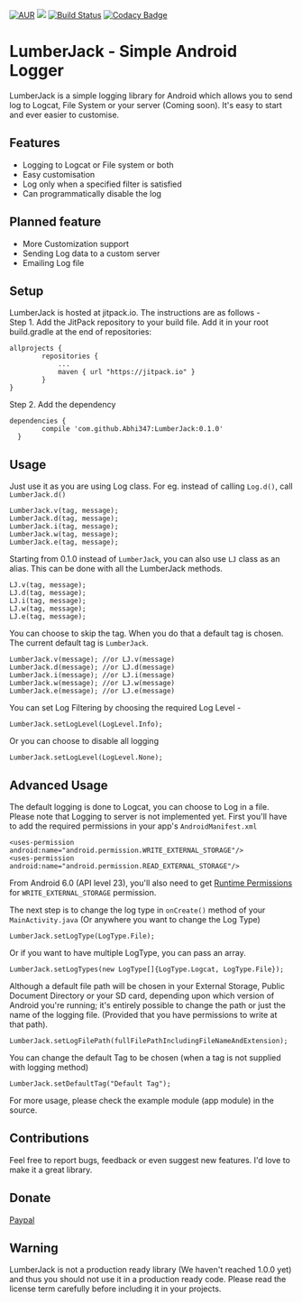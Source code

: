 [![AUR](https://img.shields.io/aur/license/yaourt.svg?maxAge=2592000)](https://raw.githubusercontent.com/Abhi347/LumberJack/master/LICENSE) 
[![](https://jitpack.io/v/Abhi347/LumberJack.svg)](https://jitpack.io/#Abhi347/LumberJack)
[![Build Status](https://travis-ci.org/Abhi347/LumberJack.svg?branch=master)](https://travis-ci.org/Abhi347/LumberJack)
[![Codacy Badge](https://api.codacy.com/project/badge/Grade/2912b6db60a64009bf780afd2780e52e)](https://www.codacy.com/app/josh-abhi143/LumberJack?utm_source=github.com&amp;utm_medium=referral&amp;utm_content=Abhi347/LumberJack&amp;utm_campaign=Badge_Grade)

# LumberJack - Simple Android Logger
LumberJack is a simple logging library for Android which allows you to send log to Logcat, File System or your server (Coming soon). 
It's easy to start and ever easier to customise.

## Features
 * Logging to Logcat or File system or both
 * Easy customisation
 * Log only when a specified filter is satisfied
 * Can programmatically disable the log

## Planned feature
 * More Customization support
 * Sending Log data to a custom server
 * Emailing Log file

## Setup
LumberJack is hosted at jitpack.io. The instructions are as follows -   
Step 1. Add the JitPack repository to your build file. Add it in your root build.gradle at the end of repositories:

    allprojects {
		    repositories {
    			...
		    	maven { url "https://jitpack.io" }
    		}
    }

Step 2. Add the dependency

    dependencies {
	        compile 'com.github.Abhi347:LumberJack:0.1.0'
	  }

## Usage
Just use it as you are using Log class. For eg. instead of calling `Log.d()`, call `LumberJack.d()`
    
    LumberJack.v(tag, message);
    LumberJack.d(tag, message);
    LumberJack.i(tag, message);
    LumberJack.w(tag, message);
    LumberJack.e(tag, message);
    
Starting from 0.1.0 instead of `LumberJack`, you can also use `LJ` class as an alias. This can be done with all the LumberJack methods.

    LJ.v(tag, message);
    LJ.d(tag, message);
    LJ.i(tag, message);
    LJ.w(tag, message);
    LJ.e(tag, message);

You can choose to skip the tag. When you do that a default tag is chosen. The current default tag is `LumberJack`.

    LumberJack.v(message); //or LJ.v(message)
    LumberJack.d(message); //or LJ.d(message)
    LumberJack.i(message); //or LJ.i(message)
    LumberJack.w(message); //or LJ.w(message)
    LumberJack.e(message); //or LJ.e(message)

You can set Log Filtering by choosing the required Log Level -

    LumberJack.setLogLevel(LogLevel.Info);

Or you can choose to disable all logging

    LumberJack.setLogLevel(LogLevel.None);

## Advanced Usage
The default logging is done to Logcat, you can choose to Log in a file. Please note that Logging to server is not implemented yet.
First you'll have to add the required permissions in your app's `AndroidManifest.xml`

    <uses-permission android:name="android.permission.WRITE_EXTERNAL_STORAGE"/>
    <uses-permission android:name="android.permission.READ_EXTERNAL_STORAGE"/>

From Android 6.0 (API level 23), you'll also need to get [Runtime Permissions](https://developer.android.com/training/permissions/requesting.html) for `WRITE_EXTERNAL_STORAGE` permission.

The next step is to change the log type in `onCreate()` method of your `MainActivity.java` (Or anywhere you want to change the Log Type)

    LumberJack.setLogType(LogType.File);

Or if you want to have multiple LogType, you can pass an array.

    LumberJack.setLogTypes(new LogType[]{LogType.Logcat, LogType.File});

Although a default file path will be chosen in your External Storage, Public Document Directory or your SD card, depending upon which version of Android you're running; it's entirely possible to change the path or just the name of the logging file. (Provided that you have permissions to write at that path).

    LumberJack.setLogFilePath(fullFilePathIncludingFileNameAndExtension);

You can change the default Tag to be chosen (when a tag is not supplied with logging method)

    LumberJack.setDefaultTag("Default Tag");
    
For more usage, please check the example module (app module) in the source.

## Contributions
Feel free to report bugs, feedback or even suggest new features. I'd love to make it a great library.

## Donate
[Paypal](https://paypal.me/Abhi347/5)

## Warning
LumberJack is not a production ready library (We haven't reached 1.0.0 yet) and thus you should not use it in a production ready code. Please read the license term carefully before including it in your projects.
